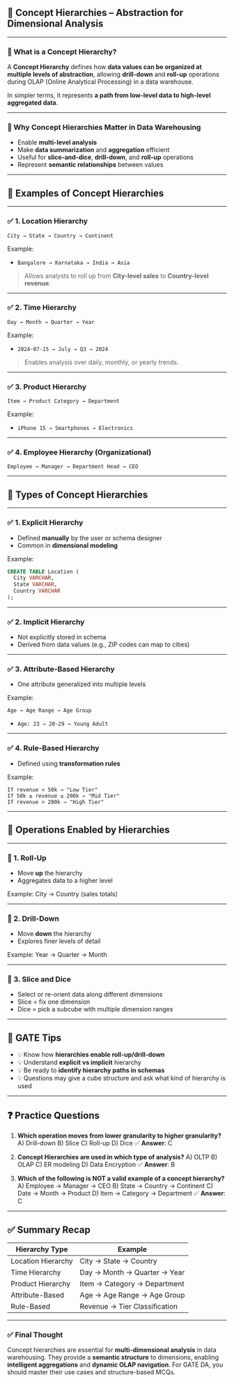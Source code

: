 
## 📘 Concept Hierarchies – Abstraction for Dimensional Analysis

---

### 🔹 What is a Concept Hierarchy?

A **Concept Hierarchy** defines how **data values can be organized at multiple levels of abstraction**, allowing **drill-down** and **roll-up** operations during OLAP (Online Analytical Processing) in a data warehouse.

In simpler terms, it represents **a path from low-level data to high-level aggregated data**.

---

### 🔹 Why Concept Hierarchies Matter in Data Warehousing

* Enable **multi-level analysis**
* Make **data summarization** and **aggregation** efficient
* Useful for **slice-and-dice**, **drill-down**, and **roll-up** operations
* Represent **semantic relationships** between values

---

## 🔷 Examples of Concept Hierarchies

---

### ✅ 1. **Location Hierarchy**

```text
City → State → Country → Continent
```

Example:

* `Bangalore → Karnataka → India → Asia`

> Allows analysts to roll up from **City-level sales** to **Country-level revenue**.

---

### ✅ 2. **Time Hierarchy**

```text
Day → Month → Quarter → Year
```

Example:

* `2024-07-15 → July → Q3 → 2024`

> Enables analysis over daily, monthly, or yearly trends.

---

### ✅ 3. **Product Hierarchy**

```text
Item → Product Category → Department
```

Example:

* `iPhone 15 → Smartphones → Electronics`

---

### ✅ 4. **Employee Hierarchy (Organizational)**

```text
Employee → Manager → Department Head → CEO
```

---

## 🔷 Types of Concept Hierarchies

---

### ✅ 1. **Explicit Hierarchy**

* Defined **manually** by the user or schema designer
* Common in **dimensional modeling**

Example:

```sql
CREATE TABLE Location (
  City VARCHAR,
  State VARCHAR,
  Country VARCHAR
);
```

---

### ✅ 2. **Implicit Hierarchy**

* Not explicitly stored in schema
* Derived from data values (e.g., ZIP codes can map to cities)

---

### ✅ 3. **Attribute-Based Hierarchy**

* One attribute generalized into multiple levels

Example:

```text
Age → Age Range → Age Group
```

* `Age: 23 → 20-29 → Young Adult`

---

### ✅ 4. **Rule-Based Hierarchy**

* Defined using **transformation rules**

Example:

```text
If revenue < 50k → "Low Tier"
If 50k ≤ revenue ≤ 200k → "Mid Tier"
If revenue > 200k → "High Tier"
```

---

## 🔹 Operations Enabled by Hierarchies

---

### 🔁 1. **Roll-Up**

* Move **up** the hierarchy
* Aggregates data to a higher level

Example: City → Country (sales totals)

---

### 🔽 2. **Drill-Down**

* Move **down** the hierarchy
* Explores finer levels of detail

Example: Year → Quarter → Month

---

### 🔀 3. **Slice and Dice**

* Select or re-orient data along different dimensions
* Slice = fix one dimension
* Dice = pick a subcube with multiple dimension ranges

---

## 🧠 GATE Tips

* 💡 Know how **hierarchies enable roll-up/drill-down**
* 💡 Understand **explicit vs implicit** hierarchy
* 💡 Be ready to **identify hierarchy paths in schemas**
* 💡 Questions may give a cube structure and ask what kind of hierarchy is used

---

## ❓ Practice Questions

1. **Which operation moves from lower granularity to higher granularity?**
   A) Drill-down
   B) Slice
   C) Roll-up
   D) Dice
   ✅ **Answer**: C

2. **Concept Hierarchies are used in which type of analysis?**
   A) OLTP
   B) OLAP
   C) ER modeling
   D) Data Encryption
   ✅ **Answer**: B

3. **Which of the following is NOT a valid example of a concept hierarchy?**
   A) Employee → Manager → CEO
   B) State → Country → Continent
   C) Date → Month → Product
   D) Item → Category → Department
   ✅ **Answer**: C

---

## ✅ Summary Recap

| Hierarchy Type     | Example                       |
| ------------------ | ----------------------------- |
| Location Hierarchy | City → State → Country        |
| Time Hierarchy     | Day → Month → Quarter → Year  |
| Product Hierarchy  | Item → Category → Department  |
| Attribute-Based    | Age → Age Range → Age Group   |
| Rule-Based         | Revenue → Tier Classification |

---

### ✅ Final Thought

Concept hierarchies are essential for **multi-dimensional analysis** in data warehousing. They provide a **semantic structure** to dimensions, enabling **intelligent aggregations** and **dynamic OLAP navigation**. For GATE DA, you should master their use cases and structure-based MCQs.


